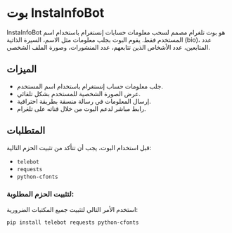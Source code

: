 # بوت InstaInfoBot

InstaInfoBot هو بوت تلغرام مصمم لسحب معلومات حسابات إنستغرام باستخدام اسم المستخدم فقط. يقوم البوت بجلب معلومات مثل الاسم، السيرة الذاتية (bio)، عدد المتابعين، عدد الأشخاص الذين تتابعهم، عدد المنشورات، وصورة الملف الشخصي.

## الميزات

- جلب معلومات حساب إنستغرام باستخدام اسم المستخدم.
- عرض الصورة الشخصية للمستخدم بشكل تلقائي.
- إرسال المعلومات في رسالة منسقة بطريقة احترافية.
- رابط مباشر لدعم البوت من خلال قناته على تلغرام.

## المتطلبات

قبل استخدام البوت، يجب أن تتأكد من تثبيت الحزم التالية:

- `telebot`
- `requests`
- `python-cfonts`

### لتثبيت الحزم المطلوبة:

استخدم الأمر التالي لتثبيت جميع المكتبات الضرورية:

```bash
pip install telebot requests python-cfonts

